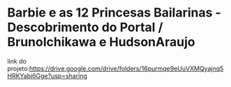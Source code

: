 # Barbie e as 12 Princesas Bailarinas - Descobrimento do Portal / BrunoIchikawa e HudsonAraujo

link do projeto:https://drive.google.com/drive/folders/16purmqe9eUuVXMQyajnq5HRKYabj6Gge?usp=sharing
